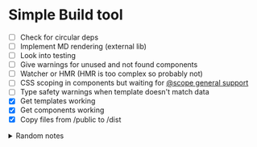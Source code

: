 # Simple Build tool
- [ ] Check for circular deps
- [ ] Implement MD rendering (external lib)
- [ ] Look into testing
- [ ] Give warnings for unused and not found components
- [ ] Watcher or HMR (HMR is too complex so probably not)
- [ ] CSS scoping in components but waiting for [@scope general support](https://developer.mozilla.org/en-US/docs/Web/CSS/@scope)
- [ ] Type safety warnings when template doesn't match data
- [x] Get templates working
- [x] Get components working
- [x] Copy files from /public to /dist

<details>
<summary>Random notes</summary>
![in Templates](https://github.com/Tnixc/simple/assets/85466117/e90a0455-320b-4d37-8ad2-2efd265171e3)
</details>
